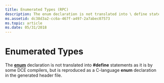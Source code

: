 ```yaml
---
title: Enumerated Types (RPC)
description: The enum declaration is not translated into \ define statements as it is by some DCE compilers, but is reproduced as a C-language enum declaration in the generated header file.
ms.assetid: dc38d3a2-cc6a-467f-a497-2a7abec07573
ms.topic: article
ms.date: 05/31/2018
---
```


# Enumerated Types

The [**enum**](https://docs.microsoft.com/windows/desktop/Midl/enum) declaration is not translated into **\#define** statements as it is by some DCE compilers, but is reproduced as a C-language **enum** declaration in the generated header file.

 

 




